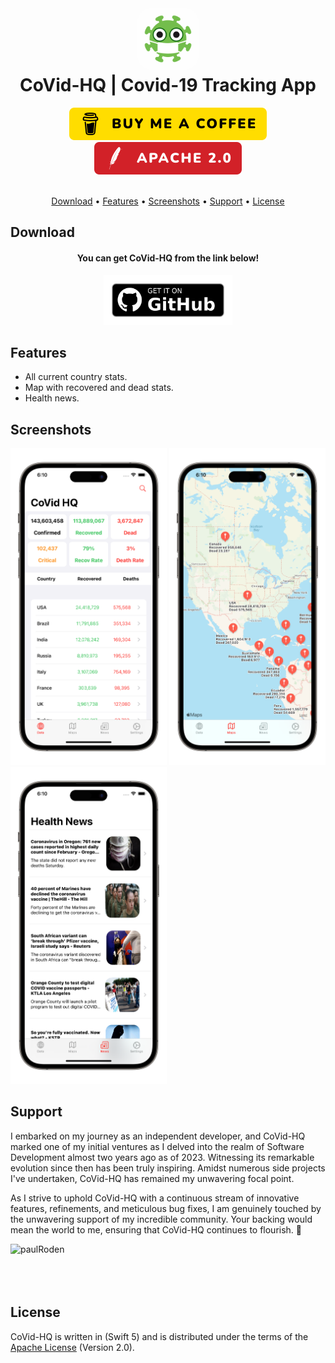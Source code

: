 <h1 align="center">
    <img src="Images/appstore1024.png" alt="icon" width="100" style="border-radius: 25px"/>
    <br />
    <b>CoVid-HQ | Covid-19 Tracking App</b>
</h1>

<div align="center">
    <a href="https://www.buymeacoffee.com/paulRoden">
        <img src="Images/Badges/BMC.svg" alt="Buy Me A Coffee" />
    </a>
    <a href="https://github.com/RodenPaul86/CoVid-HQ/blob/main/LICENSE">
        <img src="Images/Badges/Apache.svg" alt="License" />
    </a>
</div>

<br />

<p align="center">
    <a href="#download">Download</a>
    •
    <a href="#features">Features</a>
    •
    <a href="#screenshots">Screenshots</a>
    •    
    <a href="#support">Support</a>
    •
    <a href="#license">License</a>
</p>

## Download

<div align="center">
    <h4><b>You can get CoVid-HQ from the link below!</b></h4>
    <a href="https://github.com/RodenPaul86/CoVid-HQ">
        <img src="Images/Badges/get-it-on-github.png" alt="Get it from GitHub" height="80" />
    </a>
</div>

## Features

- All current country stats.
- Map with recovered and dead stats.
- Health news.

## Screenshots

<div align="left">
    <img src="Images/Screenshots/screenshot01.png" alt="Get it from GitHub" width="250" />
    </a>    
    <img src="Images/Screenshots/screenshot02.png" alt="Get it from GitHub" width="250" />
    </a>    
    <img src="Images/Screenshots/screenshot03.png" alt="Get it from GitHub" width="250" />
    </a>    
</div>

## Support

I embarked on my journey as an independent developer, and CoVid-HQ marked one of my initial ventures as I delved into the realm of Software Development almost two years ago as of 2023. Witnessing its remarkable evolution since then has been truly inspiring. Amidst numerous side projects I've undertaken, CoVid-HQ has remained my unwavering focal point.

As I strive to uphold CoVid-HQ with a continuous stream of innovative features, refinements, and meticulous bug fixes, I am genuinely touched by the unwavering support of my incredible community. Your backing would mean the world to me, ensuring that CoVid-HQ continues to flourish. 🤗

<p><a href="https://www.buymeacoffee.com/paulRoden"> <img align="left" src="https://cdn.buymeacoffee.com/buttons/v2/default-yellow.png" height="50" width="210" alt="paulRoden" /></a></p><br><br>
<br/><br/>

## License
CoVid-HQ is written in (Swift 5) and is distributed under the terms of the [Apache License](https://github.com/RodenPaul86/CoVid-HQ/blob/main/LICENSE) (Version 2.0).
